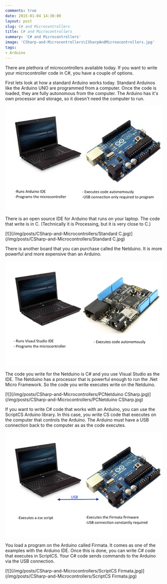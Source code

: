 ```yaml
---
comments: true
date: 2015-01-04 14:30:00
layout: post
slug: C# and Microcontrollers
title: C# and Microcontrollers
summary: 'C# and Microcontrollers'
image: 'CSharp-and-Microcontrollers\CSharpAndMicroocontrollers.jpg'
tags:
- Arduino
---
```


There are plethora of microcontrollers available today. If you want to write your microcontroller code in C#, you have a couple of options. 

First lets look at how a standard Arduino works today. Standard Arduinos like the Arduino UNO are programmed from a computer. Once the code is loaded, they are fully autonomous from the computer. The Arduino has it's own processor and storage, so it doesn't need the computer to run.

[![](/img/posts/CSharp-and-Microcontrollers/Standard.jpg)](/img/posts/CSharp-and-Microcontrollers/Standard.jpg)

There is an open source IDE for Arduino that runs on your laptop. The code that write is in C. (Technically it is Processing, but it is very close to C.) 

[![](/img/posts/CSharp-and-Microcontrollers/Standard C.jpg)](/img/posts/CSharp-and-Microcontrollers/Standard C.jpg)


There is another board that you can purchase called the Netduino. It is more powerful and more expensive than an Arduino. 

[![](/img/posts/CSharp-and-Microcontrollers/PCNetduino.jpg)](/img/posts/CSharp-and-Microcontrollers/PCNetduino.jpg)


The code you write for the Netduino is C# and you use Visual Studio as the IDE. The Netduino has a processor that is powerful enough to run the .Net Micro Framework. So the code you write executes write on the Netduino. 

[![](/img/posts/CSharp-and-Microcontrollers/PCNetduino CSharp.jpg)](/img/posts/CSharp-and-Microcontrollers/PCNetduino CSharp.jpg)


If you want to write C# code that works with an Arduino, you can use the ScriptCS Arduino library. In this case, you write CS code that executes on the computer that controls the Arduino. The Arduino must have a USB connection back to the computer as as the code executes. 

[![](/img/posts/CSharp-and-Microcontrollers/ScriptCS.jpg)](/img/posts/CSharp-and-Microcontrollers/ScriptCS.jpg)


You load a program on the Arduino called Firmata. It comes as one of the examples with the Arduino IDE. Once this is done, you can write C# code that executes in ScriptCS. Your C# code sends commands to the Arduino via the USB connection.

[![](/img/posts/CSharp-and-Microcontrollers/ScriptCS Firmata.jpg)](/img/posts/CSharp-and-Microcontrollers/ScriptCS Firmata.jpg)


